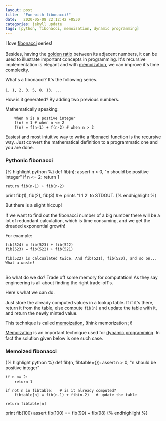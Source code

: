 ```yaml
---
layout: post
title:  "Fun with fibonacci!"
date:   2020-05-08 22:12:42 +0530
categories: jekyll update
tags: [python, fibonacci, memoization, dynamic programming]
---
```

I love [fibonacci] series! 
<br><br>
Besides, having the [golden ratio] between its adjacent numbers, it can be used to illustrate important concepts in programming. It's recursive implementation is elegant and with [memoization], we can improve it's time complexity.

What's a fibonacci? It's the following series. <br><br>
`1, 1, 2, 3, 5, 8, 13, ...`

How is it generated? By adding two previous numbers. <br>

Mathematically speaking:

```
    When n is a postive integer
    f(n) = 1 # when n <= 2
    f(n) = f(n-1) + f(n-2) # when n > 2
```

Easiest and most intuitive way to write a fibonacci function is the recursive way.  Just convert the mathematical definition to a programmatic one and you are done.

### Pythonic fibonacci <br>
{% highlight python %}
def fib(n):
    assert n > 0, "n should be positive integer"
    if n <= 2:
        return 1

    return fib(n-1) + fib(n-2)

print fib(1), fib(2), fib(3)
#=> prints '1 1 2' to STDOUT.
{% endhighlight %}

But there is a slight hiccup! 

If we want to find out the fibonacci number of a big number there will be a lot of redundant calculation, which is time consuming, and we get the dreaded exponential growth!

For example: 
```
fib(524) = fib(523) + fib(522)
fib(523) = fib(522) + fib(521)

fib(522) is calcualated twice. And fib(521), fib(520), and so on... What a waste!
```
<br>
So what do we do? Trade off some memory for computation! As they say engineering is all about finding the right trade-off's.

Here's what we can do.

Just store the already computed values in a lookup table. If if it's there, return it from the table, 
else compute `fib(n)` and update the table with it, and return the newly minted value. 

This technique is called [memoization], (think memorization ;)! 

[Memoization] is an important technique used for [dynamic programming]. In fact the solution given 
below is one such case.

### Memoized fibonacci <br>
{% highlight python %}
def fib(n, fibtable={}):
    assert n > 0, "n should be positive integer"

    if n <= 2:
        return 1

    if not n in fibtable:   # is it already computed?
        fibtable[n] = fib(n-1) + fib(n-2)   # update the table

    return fibtable[n]

print fib(100)
assert fib(100) == fib(99) + fib(98)
{% endhighlight %}

[fibonacci]: https://en.wikipedia.org/wiki/Fibonacci_number
[memoization]: https://en.wikipedia.org/wiki/Memoization
[time complexity]: https://en.wikipedia.org/wiki/Time_complexity
[golden ratio]: https://en.wikipedia.org/wiki/Golden_ratio#Relationship_to_Fibonacci_sequence
[dynamic programming]: https://en.wikipedia.org/wiki/Dynamic_programming
